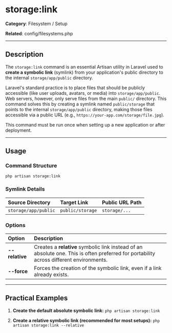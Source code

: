 # storage:link

**Category**: Filesystem / Setup

**Related**: config/filesystems.php

---

## Description

The `storage:link` command is an essential Artisan utility in Laravel used to **create a symbolic link** (symlink) from your application's public directory to the internal `storage/app/public` directory.

Laravel's standard practice is to place files that should be publicly accessible (like user uploads, avatars, or media) into `storage/app/public`. Web servers, however, only serve files from the main `public/` directory. This command solves this by creating a symlink named `public/storage` that points to the internal `storage/app/public` directory, making those files accessible via a public URL (e.g., `https://your-app.com/storage/file.jpg`).

This command must be run once when setting up a new application or after deployment.

---

## Usage

### Command Structure

`php artisan storage:link`

### Symlink Details

| Source Directory | Target Link | Public URL Path |
| :--- | :--- | :--- |
| `storage/app/public` | `public/storage` | `storage/...` |

### Options

| Option | Description |
| :--- | :--- |
| **--relative** | Creates a **relative** symbolic link instead of an absolute one. This is often preferred for portability across different environments. |
| **--force** | Forces the creation of the symbolic link, even if a link already exists. |

---

## Practical Examples

1.  **Create the default absolute symbolic link:**
    `php artisan storage:link`

2.  **Create a relative symbolic link (recommended for most setups):**
    `php artisan storage:link --relative`
